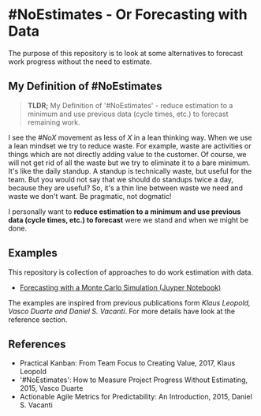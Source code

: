 # #NoEstimates - Or Forecasting with Data
The purpose of this repository is to look at some alternatives to forecast work progress without the need to estimate. 

## My Definition of #NoEstimates

> __TLDR;__ My Definition of '#NoEstimates' - reduce estimation to a minimum and use previous data (cycle times, etc.) to forecast remaining work.

I see the _#NoX_ movement as less of _X_ in a lean thinking way. When we use a lean mindset we try to reduce waste. For example, waste are activities or things which are not directly adding value to the customer. Of course, we will not get rid of all the waste but we try to eliminate it to a bare minimum.  It's like the daily standup. A standup is technically waste, but useful for the team. But you would not say that we should do standups twice a day, because they are useful? So, it's a thin line between waste we need and waste we don't want. Be pragmatic, not dogmatic! 

I personally want to __reduce estimation to a minimum and use previous data (cycle times, etc.) to forecast__ were we stand and when we might be done.

## Examples
This repository is collection of approaches to do work estimation with data.
- [Forecasting with a Monte Carlo Simulation (Juyper Notebook)](notebooks/forecasting_with_monte_carlo.ipynb)

The examples are inspired from previous publications form _Klaus Leopold, Vasco Duarte and Daniel S. Vacanti_. For more details have look at the reference section.

## References

- Practical Kanban: From Team Focus to Creating Value, 2017, Klaus Leopold
- '#NoEstimates': How to Measure Project Progress Without Estimating, 2015, Vasco Duarte
- Actionable Agile Metrics for Predictability: An Introduction, 2015, Daniel S. Vacanti